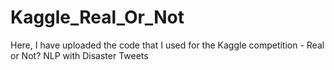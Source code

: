 # Kaggle_Real_Or_Not
Here, I have uploaded the code that I used for the Kaggle competition - Real or Not? NLP with Disaster Tweets
